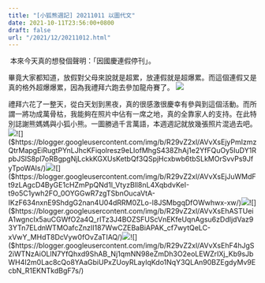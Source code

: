 ```yaml
---
title: "[小狐熊週記] 20211011 以圖代文"
date: 2021-10-11T23:56:00+0800
draft: false
url: "/2021/12/20211012.html"
---
```


 本來今天真的想發個聲明：「因國慶連假停刊」。

畢竟大家都知道，放假對父母來說就是超累，放連假就是超爆累。而這個連假又是真的格外超爆爆累，因為我禮拜六跑去參加龍舟賽了。
![]($https://blogger.googleusercontent.com/img/b/R29vZ2xl/AVvXsEib_chrOuPec4X1zv9r_xSJw4LWmXHBllhDS0Z0tPirDOZ57WuwL0_y2dW4zmayVtmGmax8yzIOHDxp9WzhIhL2scx3w0NNM9hJxBTgjsRdzhdGx0wPoEPgTOSppEpXGamWHJ28PcmCsPE/w400-h266/image.png)

禮拜六花了一整天，從白天划到黑夜，真的很感激很慶幸有參與到這個活動。而所謂一將功成萬骨枯，我能夠在照片中佔有一席之地，真的全靠家人的支持。在此特別誌謝熊媽媽與小狐小熊。一圖勝過千言萬語，本週週記就放幾張照片混過去吧。
![]($https://blogger.googleusercontent.com/img/b/R29vZ2xl/AVvXsEgwkf6Jih_SjLYISn2CFBwEK6KdizMB-sdL9jiyJT_H0gKqEQPKU6LElWfDZdjZbyzCNoX4MkhZE6HFs9a3lddGGakdXy46_ou4J4V7urFyI6tLo9mEhc5N_Tq5POxowvOF9QxyygBv65Q/)![]($https://blogger.googleusercontent.com/img/b/R29vZ2xl/AVvXsEjyPmIzmzQtrMapgEiRugtPYnLJhcKFiqolresz9eLIofMhgS438ZhAj1e2YfFQuOy5IuDY1RpbJSlS8pl7oRBgpgNjLckkKGXUsKetbQf3QSpjHcxbwb6tbSLkMOrSvvPs9JfyTpoWAIs/)![]($https://blogger.googleusercontent.com/img/b/R29vZ2xl/AVvXsEiEI_feNiQx8-chtZNwsgCGutUPmvuEpw7WuAZZ2QOUbBGVkYgyPSi9BUTEfmYMtnf9Mo8nL67u8qjkptF7Q2lBYgYlEdoitDawajA6nYM5KMRk2NQFm3KzTUdAjmq9Ngs5Tcz223LHbzI/)![]($https://blogger.googleusercontent.com/img/b/R29vZ2xl/AVvXsEjJuWMdFt9zLAgcD4ByGE1cHZmPpQNd1l_VtyzBll8nL4XqbdvKeI-t9o5C1ywh2FO_0OYGGwR7zgTSbnOucaVtA-IKzF634nxnE9ShdgG2nan4U04dRRM0ZLo-l8JSMbgqDfOWwhwx-xw/)![]($https://blogger.googleusercontent.com/img/b/R29vZ2xl/AVvXsEjazLNReX7LpenAW9WK1LXo1aH2WVTRaVapPhqiq5Zen899U-oDl_8azRMV-OTs__esCk-3jue6xTln6Lfw6c1xtPhFELF-gwRUDlWeato4CupL81_H0DkZrox8X0L9Ny52vL2qxt1VVIY/)![]($https://blogger.googleusercontent.com/img/b/R29vZ2xl/AVvXsEhASTUeiA1wgncIx5auCGWfO2a4Q_rITz3J4BOZSFUScVnEKfeUqnAgsu6zDdIjdVaz93YTn7ELdnWTMOafcZnzII187WwCZEBaBiAPAK_cf7wytQeLC-xVwY_MHdT8DcVyw0fOvZaTIAQ/)![]($https://blogger.googleusercontent.com/img/b/R29vZ2xl/AVvXsEhu0eIl1P7UXHIdT9HdVQmklwebltH2STJqiKQggqWD4qrAc0xUTd42s4RyX5nHp2XZm5kWlhQ4dO0P42pzaBA0LP2K6rIYZVp8sfXElYP_-W4Nq0nSm-oExgIZNFdULhLF9qO_i7s_pIk/)![]($https://blogger.googleusercontent.com/img/b/R29vZ2xl/AVvXsEhF4hJgS2iWTNzAiOLlN7YfQhxd9ShAB_Nj1qmNN98eZmDh3O2eoLEWZrIXj_Kb9sJbWH4I2m0Lac8cQo8YAaGbiUPxZUoyRLaylqKdo1NqY3QLAn90BZEgdyMv9EcbN_R1EKNTkdBgF7s/)









